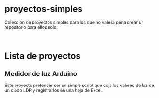 # proyectos-simples
Colección de proyectos simples para los que no vale la pena crear un repositorio para ellos solo.

<br>

# Lista de proyectos

## Medidor de luz Arduino
Este proyecto pretender ser un simple script que coja los valores de luz de un diodo LDR y registrarlos en una hoja de Excel. 